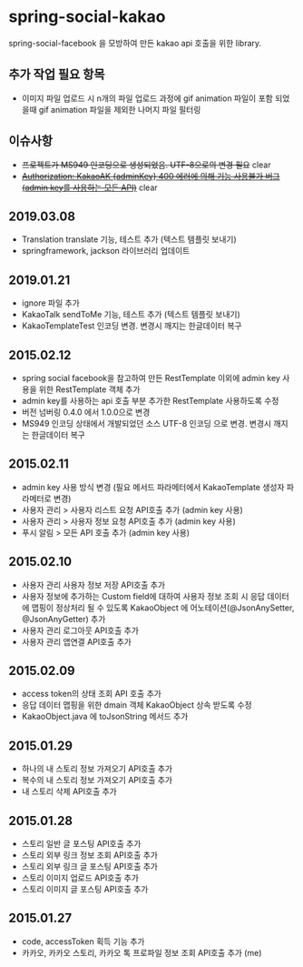 # spring-social-kakao
spring-social-facebook 을 모방하여 만든 kakao api 호출을 위한 library.

추가 작업 필요 항목
------------------------------------------------------
- 이미지 파일 업로드 시 n개의 파일 업로드 과정에 gif animation 파일이 포함 되었을때 gif animation 파일을 제외한 나머지 파일 필터링

이슈사항
------------------------------------------------------
- <s>프로젝트가 MS949 인코딩으로 생성되었음. UTF-8으로의 변경 필요</s> clear
- [<s>Authorization: KakaoAK {adminKey} 400 에러에 의해 기능 사용불가 버그(admin key를 사용하는 모든 API)</s>](https://github.com/bongki/spring-social-kakao/issues/1) clear

2019.03.08
------------------------------------------------------
- Translation translate 기능, 테스트 추가 (텍스트 템플릿 보내기)
- springframework, jackson 라이브러리 업데이트

2019.01.21
------------------------------------------------------
- ignore 파일 추가
- KakaoTalk sendToMe 기능, 테스트 추가 (텍스트 템플릿 보내기)
- KakaoTemplateTest 인코딩 변경. 변경시 깨지는 한글데이터 복구

2015.02.12
------------------------------------------------------
- spring social facebook을 참고하여 만든 RestTemplate 이외에 admin key 사용을 위한 RestTemplate 객체 추가
- admin key를 사용하는 api 호출 부분 추가한 RestTemplate 사용하도록 수정
- 버전 넘버링 0.4.0 에서 1.0.0으로 변경
- MS949 인코딩 상태에서 개발되었던 소스 UTF-8 인코딩 으로 변경. 변경시 깨지는 한글데이터 복구

2015.02.11
------------------------------------------------------
- admin key 사용 방식 변경 (필요 메서드 파라메터에서 KakaoTemplate 생성자 파라메터로 변경)
- 사용자 관리 > 사용자 리스트 요청 API호출 추가 (admin key 사용)
- 사용자 관리 > 사용자 정보 요청 API호출 추가 (admin key 사용)
- 푸시 알림 > 모든 API 호출 추가 (admin key 사용)

2015.02.10
------------------------------------------------------
- 사용자 관리 사용자 정보 저장 API호출 추가
- 사용자 정보에 추가하는 Custom field에 대하여 사용자 정보 조회 시 응답 데이터에 맵핑이 정상처리 될 수 있도록 KakaoObject 에 어노테이션(@JsonAnySetter, @JsonAnyGetter) 추가
- 사용자 관리 로그아웃 API호출 추가
- 사용자 관리 앱연결 API호출 추가

2015.02.09
------------------------------------------------------
- access token의 상태 조회 API 호출 추가
- 응답 데이터 맵핑을 위한 dmain 객체 KakaoObject 상속 받도록 수정
- KakaoObject.java 에 toJsonString 메서드 추가

2015.01.29
------------------------------------------------------
- 하나의 내 스토리 정보 가져오기 API호출 추가
- 복수의 내 스토리 정보 가져오기 API호출 추가
- 내 스토리 삭제 API호출 추가

2015.01.28
------------------------------------------------------
- 스토리 일반 글 포스팅 API호출 추가
- 스토리 외부 링크 정보 조회 API호출 추가
- 스토리 외부 링크 글 포스팅 API호출 추가
- 스토리 이미지 업로드 API호출 추가
- 스토리 이미지 글 포스팅 API호출 추가

2015.01.27
------------------------------------------------------
- code, accessToken 획득 기능 추가
- 카카오, 카카오 스토리, 카카오 톡 프로파일 정보 조회 API호출 추가 (me)
